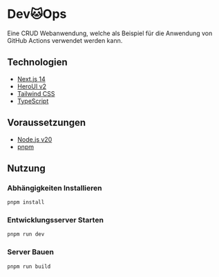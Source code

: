 # Dev🐱Ops

Eine CRUD Webanwendung, welche als Beispiel für die Anwendung von GitHub Actions verwendet werden kann.

## Technologien

- [Next.js 14](https://nextjs.org/docs/getting-started)
- [HeroUI v2](https://heroui.com/)
- [Tailwind CSS](https://tailwindcss.com/)
- [TypeScript](https://www.typescriptlang.org/)

## Voraussetzungen

- [Node.js v20](https://nodejs.org)
- [pnpm](https://pnpm.io/installation)

## Nutzung

### Abhängigkeiten Installieren

```bash
pnpm install
```

### Entwicklungsserver Starten

```bash
pnpm run dev
```

### Server Bauen

```bash
pnpm run build
```